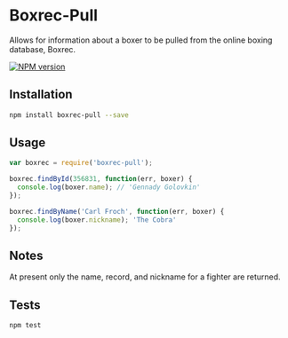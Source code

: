 # Boxrec-Pull
Allows for information about a boxer to be pulled from the online boxing database, Boxrec.

[![NPM version](https://badge.fury.io/js/boxrec-pull.svg)](http://badge.fury.io/js/boxrec-pull)


## Installation
```sh
npm install boxrec-pull --save
```

## Usage
```js
var boxrec = require('boxrec-pull');

boxrec.findById(356831, function(err, boxer) {
  console.log(boxer.name); // 'Gennady Golovkin'
});

boxrec.findByName('Carl Froch', function(err, boxer) {
  console.log(boxer.nickname); 'The Cobra'
});
```
## Notes
At present only the name, record, and nickname for a fighter are returned.

## Tests
```sh
npm test
```